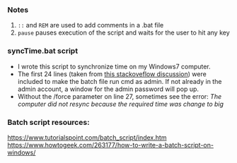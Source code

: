 ### Notes
1. <code>::</code> and <code>REM</code> are used to add comments in a .bat file  
2. <code>pause</code> pauses execution of the script and waits for the user to hit any key  

### syncTime.bat script
- I wrote this script to synchronize time on my Windows7 computer.
- The first 24 lines (taken from [this stackoveflow discussion](https://stackoverflow.com/questions/11525056/how-to-create-a-batch-file-to-run-cmd-as-administrator)) were included to make the batch file run cmd as admin. If not already in the admin account, a window for the admin password will pop up.
- Without the /force parameter on line 27, sometimes see the error:
<i>The computer did not resync because the required time was change to big</i>

### Batch script resources:  
https://www.tutorialspoint.com/batch_script/index.htm  
https://www.howtogeek.com/263177/how-to-write-a-batch-script-on-windows/  

